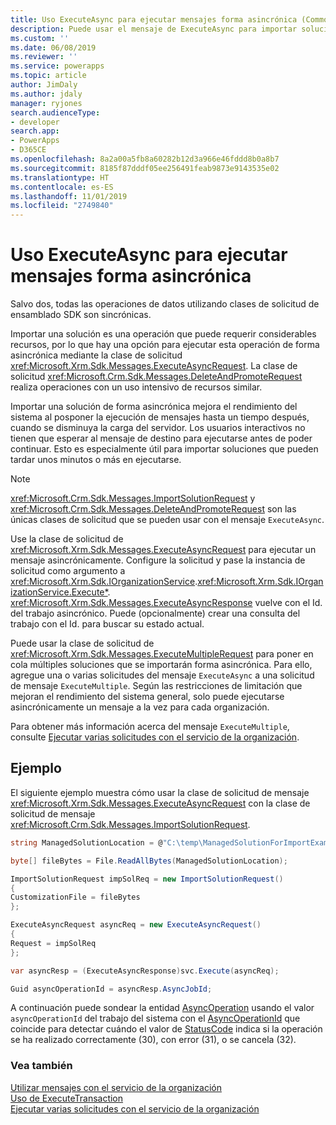 ```yaml
---
title: Uso ExecuteAsync para ejecutar mensajes forma asincrónica (Common Data Service) | Microsoft Docs
description: Puede usar el mensaje de ExecuteAsync para importar soluciones de forma asincrónica
ms.custom: ''
ms.date: 06/08/2019
ms.reviewer: ''
ms.service: powerapps
ms.topic: article
author: JimDaly
ms.author: jdaly
manager: ryjones
search.audienceType:
- developer
search.app:
- PowerApps
- D365CE
ms.openlocfilehash: 8a2a00a5fb8a60282b12d3a966e46fddd8b0a8b7
ms.sourcegitcommit: 8185f87dddf05ee256491feab9873e9143535e02
ms.translationtype: HT
ms.contentlocale: es-ES
ms.lasthandoff: 11/01/2019
ms.locfileid: "2749840"
---
```

# <a name="use-executeasync-to-execute-messages-asynchronously"></a>Uso ExecuteAsync para ejecutar mensajes forma asincrónica

Salvo dos, todas las operaciones de datos utilizando clases de solicitud de ensamblado SDK son sincrónicas.

Importar una solución es una operación que puede requerir considerables recursos, por lo que hay una opción para ejecutar esta operación de forma asincrónica mediante la clase de solicitud <xref:Microsoft.Xrm.Sdk.Messages.ExecuteAsyncRequest>. La clase de solicitud <xref:Microsoft.Crm.Sdk.Messages.DeleteAndPromoteRequest> realiza operaciones con un uso intensivo de recursos similar.

Importar una solución de forma asincrónica mejora el rendimiento del sistema al posponer la ejecución de mensajes hasta un tiempo después, cuando se disminuya la carga del servidor. Los usuarios interactivos no tienen que esperar al mensaje de destino para ejecutarse antes de poder continuar. Esto es especialmente útil para importar soluciones que pueden tardar unos minutos o más en ejecutarse.  
  
> [!NOTE]
>  <xref:Microsoft.Crm.Sdk.Messages.ImportSolutionRequest> y <xref:Microsoft.Crm.Sdk.Messages.DeleteAndPromoteRequest> son las únicas clases de solicitud que se pueden usar con el mensaje `ExecuteAsync`.
  
Use la clase de solicitud de <xref:Microsoft.Xrm.Sdk.Messages.ExecuteAsyncRequest> para ejecutar un mensaje asincrónicamente. Configure la solicitud y pase la instancia de solicitud como argumento a <xref:Microsoft.Xrm.Sdk.IOrganizationService>.<xref:Microsoft.Xrm.Sdk.IOrganizationService.Execute*>. <xref:Microsoft.Xrm.Sdk.Messages.ExecuteAsyncResponse> vuelve con el Id. del trabajo asincrónico. Puede (opcionalmente) crear una consulta del trabajo con el Id. para buscar su estado actual.  
  
Puede usar la clase de solicitud de <xref:Microsoft.Xrm.Sdk.Messages.ExecuteMultipleRequest> para poner en cola múltiples soluciones que se importarán forma asincrónica. Para ello, agregue una o varias solicitudes del mensaje `ExecuteAsync` a una solicitud de mensaje `ExecuteMultiple`. Según las restricciones de limitación que mejoran el rendimiento del sistema general, solo puede ejecutarse asincrónicamente un mensaje a la vez para cada organización.

Para obtener más información acerca del mensaje `ExecuteMultiple`, consulte [Ejecutar varias solicitudes con el servicio de la organización](execute-multiple-requests.md).  

## <a name="example"></a>Ejemplo

El siguiente ejemplo muestra cómo usar la clase de solicitud de mensaje <xref:Microsoft.Xrm.Sdk.Messages.ExecuteAsyncRequest> con la clase de solicitud de mensaje <xref:Microsoft.Crm.Sdk.Messages.ImportSolutionRequest>.

```csharp
string ManagedSolutionLocation = @"C:\temp\ManagedSolutionForImportExample.zip";

byte[] fileBytes = File.ReadAllBytes(ManagedSolutionLocation);

ImportSolutionRequest impSolReq = new ImportSolutionRequest()
{
CustomizationFile = fileBytes
};

ExecuteAsyncRequest asyncReq = new ExecuteAsyncRequest()
{
Request = impSolReq
};

var asyncResp = (ExecuteAsyncResponse)svc.Execute(asyncReq);

Guid asyncOperationId = asyncResp.AsyncJobId;
```
A continuación puede sondear la entidad [AsyncOperation](../reference/entities/asyncoperation.md) usando el valor `asyncOperationId` del trabajo del sistema con el [AsyncOperationId](../reference/entities/asyncoperation.md#BKMK_AsyncOperationId) que coincide para detectar cuándo el valor de [StatusCode](../reference/entities/asyncoperation.md#BKMK_StatusCode) indica si la operación se ha realizado correctamente (30), con error (31), o se cancela (32).

### <a name="see-also"></a>Vea también

[Utilizar mensajes con el servicio de la organización](use-messages.md)<br />
[Uso de ExecuteTransaction](use-executetransaction.md)<br />
[Ejecutar varias solicitudes con el servicio de la organización](execute-multiple-requests.md)


  